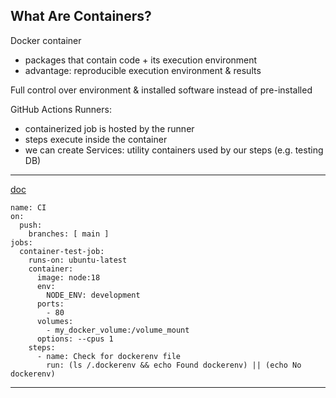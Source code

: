 ## What Are Containers?

Docker container
- packages that contain code + its execution environment
- advantage: reproducible execution environment & results

Full control over environment & installed software instead of pre-installed

GitHub Actions Runners: 
- containerized job is hosted by the runner
- steps execute inside the container
- we can create Services: utility containers used by our steps (e.g. testing DB)
---
[doc](https://docs.github.com/en/actions/using-jobs/running-jobs-in-a-container)

```YML
name: CI
on:
  push:
    branches: [ main ]
jobs:
  container-test-job:
    runs-on: ubuntu-latest
    container:
      image: node:18
      env:
        NODE_ENV: development
      ports:
        - 80
      volumes:
        - my_docker_volume:/volume_mount
      options: --cpus 1
    steps:
      - name: Check for dockerenv file
        run: (ls /.dockerenv && echo Found dockerenv) || (echo No dockerenv)

```

---
